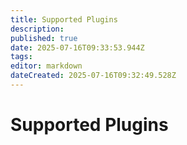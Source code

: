 ```yaml
---
title: Supported Plugins
description: 
published: true
date: 2025-07-16T09:33:53.944Z
tags: 
editor: markdown
dateCreated: 2025-07-16T09:32:49.528Z
---
```


# Supported Plugins



